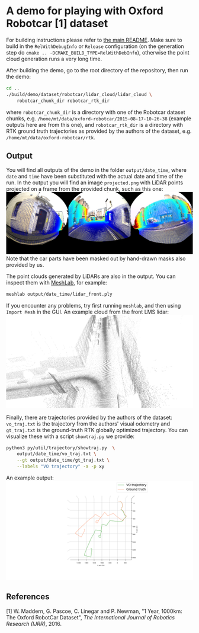 # A demo for playing with Oxford Robotcar [1] dataset

For building instructions please refer
to [the main README](../../../../README.md). Make sure to build in
the `RelWithDebugInfo` or `Release` configuration (on the generation step
do `cmake .. -DCMAKE_BUILD_TYPE=RelWithDebInfo`), otherwise the point cloud
generation runs a very long time.

After building the demo, go to the root directory of the repository, then run
the demo:

```bash
cd ..
./build/demo/dataset/robotcar/lidar_cloud/lidar_cloud \
    robotcar_chunk_dir robotcar_rtk_dir
```

where `robotcar_chunk_dir` is a directory with one of the Robotcar dataset
chunks, e.g. `/home/mt/data/oxford-robotcar/2015-08-17-10-26-38` (example
outputs here are from this one), and `robotcar_rtk_dir` is a directory with RTK
ground truth trajectories as provided by the authors of the dataset,
e.g. `/home/mt/data/oxford-robotcar/rtk`.

## Output

You will find all outputs of the demo in the folder `output/date_time`,
where `date` and `time` have been substituted with the actual date and time of
the run. In the output you will find an image `projected.png` with LiDAR points
projected on a frame from the provided chunk, such as this one:
![LiDAR projection for Robotcar](media/projected.png)
Note that the car parts have been masked out by hand-drawn masks also provided
by us.

The point clouds generated by LiDARs are also in the output. You can inspect
them with [MeshLab](https://www.meshlab.net), for example:

```bash
meshlab output/date_time/lidar_front.ply
```

If you encounter any problems, try first running `meshlab`, and then
using `Import Mesh` in the GUI. An example cloud from the front LMS lidar:
![An example cloud from LMS front](media/cloud.png)

Finally, there are trajectories provided by the authors of the
dataset: `vo_traj.txt` is the trajectory from the authors' visual odometry
and `gt_traj.txt` is the ground-truth RTK globally optimized trajectory. You can
visualize these with a script `showtraj.py` we provide:

```bash
python3 py/util/trajectory/showtraj.py  \
    output/date_time/vo_traj.txt \
    --gt output/date_time/gt_traj.txt \
    --labels "VO trajectory" -a -p xy
```

An example output:
![Provided trajectories for Robotcar](media/trajectories.png)

## References

[1] W. Maddern, G. Pascoe, C. Linegar and P. Newman, "1 Year, 1000km: The Oxford
RobotCar Dataset", _The International Journal of Robotics Research (IJRR)_,
2016.
